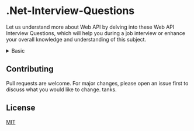 # .Net-Interview-Questions

Let us understand more about Web API by delving into these Web API Interview Questions, which will help you during a job interview or enhance your overall knowledge and understanding of this subject.

<details>
  <summary >
    Basic    
  </summary>

## 1. What are the main return types supported in Web API?

It does not have any specific data type. It can return data of any type depending upon the business requirement. There are many HTTP methods like GET, POST, PUT, etc., which can return data in different formats depending upon the use case.

- Void – It will return empty content
- HttpResponseMessage – It will convert the response to an HTTP message.
- IHttpActionResult – internally calls ExecuteAsync to create an HttpResponseMessage
- Other types – You can write the serialized return value into the response body

## 2. How do we limit access to methods with an HTTP verb in Web API?

An attribute has to be added/

- HttpGet
- HttpPost
- HttpDelete
- HttpPut

## 3. How can we register exception filter from the action?

We can register exception filter from action using following code:

```C#
[NotImplExceptionFilter]
public TestCustomer GetMyTestCustomer(int custid)
{
}
```

Or you can register exception filter globally using following code:

```
GlobalConfiguration.Configuration.Filters.Add (new MyTestCustomerStore.NotImplExceptionFilterAttribute());
```

[More Info.](https://learn.microsoft.com/en-us/aspnet/web-api/overview/error-handling/exception-handling)

## 4. How Can assign alias name for ASP.NET Web API Action?

We can give alias name for Web API action same as in case of ASP.NET MVC by using “ActionName” attribute as follows:

```C#
[ActionName("SaveStudentInfo")]
public void UpdateStudent(Student aStudent)
{
}
```

[More Info.](https://learn.microsoft.com/en-us/dotnet/api/system.web.mvc.actionnameattribute?view=aspnet-mvc-5.2)

## 5. What is CORS in Web API?

CORS (Cross-Origin Resource Sharing) is basically a mechanism that allows one to make requests from one website to another website in a browser that is normally not allowed by another policy called SOP (Same Origin Policy). It supports secure cross-origin requests and data transfers among clients or browsers and servers. Here, cross-origin request means requests coming from different origins. CORS simply resolves the same-origin restriction for JavaScript. One can enable CORS for web API using the respective web API package or OWIN middleware.

## 6. What are the differences between HTTP Get and HTTP Post?

A: GET and POST are two important verbs of HTTP.

- Parameters of GET are included in the URL; while parameters of POST are included in the body
- GET requests do not make any changes to the server; while POST does make changes to the server
- A GET request is idempotent; while a POST request is non-idempotent
- In a GET request, data is sent in plain text; binary and text data are sent

</details>

## Contributing

Pull requests are welcome. For major changes, please open an issue first
to discuss what you would like to change. tanks.

## License

[MIT](https://choosealicense.com/licenses/mit/)
